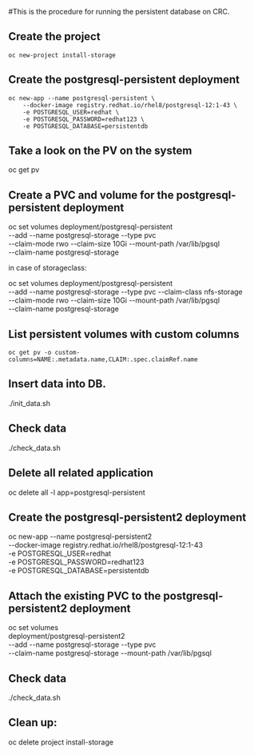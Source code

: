 #This is the procedure for running the persistent database on CRC.

## Create the project
```
oc new-project install-storage
```

## Create the postgresql-persistent deployment
```
oc new-app --name postgresql-persistent \
    --docker-image registry.redhat.io/rhel8/postgresql-12:1-43 \
    -e POSTGRESQL_USER=redhat \
    -e POSTGRESQL_PASSWORD=redhat123 \
    -e POSTGRESQL_DATABASE=persistentdb
```

## Take a look on the PV on the system
  oc get pv

## Create a PVC and volume for the postgresql-persistent deployment
  oc set volumes deployment/postgresql-persistent \
    --add --name postgresql-storage --type pvc \
    --claim-mode rwo --claim-size 10Gi --mount-path /var/lib/pgsql \
    --claim-name postgresql-storage

  in case of storageclass:

  oc set volumes deployment/postgresql-persistent \
    --add --name postgresql-storage --type pvc --claim-class nfs-storage \
    --claim-mode rwo --claim-size 10Gi --mount-path /var/lib/pgsql \
    --claim-name postgresql-storage

## List persistent volumes with custom columns
    oc get pv -o custom-columns=NAME:.metadata.name,CLAIM:.spec.claimRef.name


## Insert data into DB.
  ./init_data.sh

## Check data
  ./check_data.sh

## Delete all related application 
  oc delete all -l app=postgresql-persistent

## Create the postgresql-persistent2 deployment
  oc new-app --name postgresql-persistent2 \
    --docker-image registry.redhat.io/rhel8/postgresql-12:1-43 \
    -e POSTGRESQL_USER=redhat \
    -e POSTGRESQL_PASSWORD=redhat123 \
    -e POSTGRESQL_DATABASE=persistentdb


## Attach the existing PVC to the postgresql-persistent2 deployment
oc set volumes \
  deployment/postgresql-persistent2 \
  --add --name postgresql-storage --type pvc \
  --claim-name postgresql-storage --mount-path /var/lib/pgsql

## Check data
  ./check_data.sh


## Clean up:
  oc delete project install-storage

